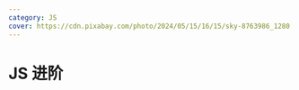 ```yaml
---
category: JS
cover: https://cdn.pixabay.com/photo/2024/05/15/16/15/sky-8763986_1280.jpg
---
```


# JS 进阶
